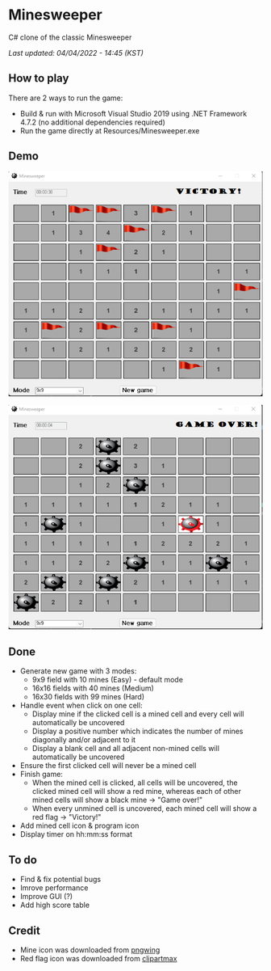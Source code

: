# Minesweeper
C# clone of the classic Minesweeper

*Last updated: 04/04/2022 - 14:45 (KST)*
## How to play
There are 2 ways to run the game:
- Build & run with Microsoft Visual Studio 2019 using .NET Framework 4.7.2 (no additional dependencies required)
- Run the game directly at Resources/Minesweeper.exe
## Demo 
![<img src="./Resources/Victory.png" width="30" height="30" alt="Victory"/>](./Resources/Victory.png)

![<img src="./Resources/GameOver.png" width="30" height="30" alt="Game over"/>](./Resources/GameOver.png)
## Done
- Generate new game with 3 modes:
  - 9x9 field with 10 mines (Easy) - default mode
  - 16x16 fields with 40 mines (Medium)
  - 16x30 fields with 99 mines (Hard)
- Handle event when click on one cell:
  - Display mine if the clicked cell is a mined cell and every cell will automatically be uncovered
  - Display a positive number which indicates the number of mines diagonally and/or adjacent to it
  - Display a blank cell and all adjacent non-mined cells will automatically be uncovered 
- Ensure the first clicked cell will never be a mined cell
- Finish game:
  - When the mined cell is clicked, all cells will be uncovered, the clicked mined cell will show a red mine, whereas each of other mined cells will show a black mine -> "Game over!"
  - When every unmined cell is uncovered, each mined cell will show a red flag -> "Victory!"
- Add mined cell icon & program icon
- Display timer on hh:mm:ss format
 ## To do
 - Find & fix potential bugs
 - Imrove performance
 - Improve GUI (?)
 - Add high score table
 ## Credit
 - Mine icon was downloaded from [pngwing](https://www.pngwing.com/en/free-png-cbukd)
 - Red flag icon was downloaded from [clipartmax](https://www.clipartmax.com/middle/m2i8i8d3H7N4N4A0_red-flag-icon-psd-red-flag-icon-transparent-background/)

